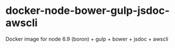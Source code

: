 # docker-node-bower-gulp-jsdoc-awscli
Docker image for node 6.9 (boron) + gulp + bower + jsdoc + awscli
